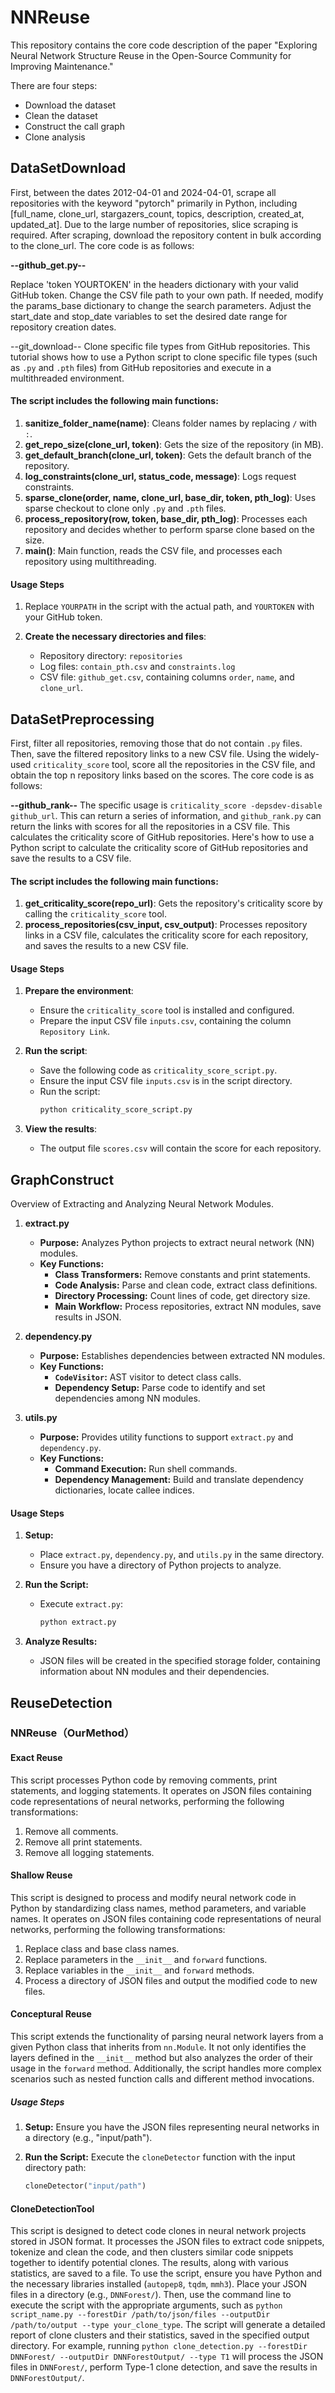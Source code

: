 # NNReuse
This repository contains the core code description of the paper "Exploring Neural Network Structure Reuse in the Open-Source Community for Improving Maintenance."

There are four steps:
- Download the dataset
- Clean the dataset
- Construct the call graph
- Clone analysis

## DataSetDownload
First, between the dates 2012-04-01 and 2024-04-01, scrape all repositories with the keyword "pytorch" primarily in Python, including [full_name, clone_url, stargazers_count, topics, description, created_at, updated_at]. Due to the large number of repositories, slice scraping is required. After scraping, download the repository content in bulk according to the clone_url. The core code is as follows:

**--github_get.py--**

Replace 'token YOURTOKEN' in the headers dictionary with your valid GitHub token.
Change the CSV file path to your own path.
If needed, modify the params_base dictionary to change the search parameters. Adjust the start_date and stop_date variables to set the desired date range for repository creation dates.

--git_download--
Clone specific file types from GitHub repositories.
This tutorial shows how to use a Python script to clone specific file types (such as `.py` and `.pth` files) from GitHub repositories and execute in a multithreaded environment.

#### The script includes the following main functions:

1. **sanitize_folder_name(name)**: Cleans folder names by replacing `/` with `:`.
2. **get_repo_size(clone_url, token)**: Gets the size of the repository (in MB).
3. **get_default_branch(clone_url, token)**: Gets the default branch of the repository.
4. **log_constraints(clone_url, status_code, message)**: Logs request constraints.
5. **sparse_clone(order, name, clone_url, base_dir, token, pth_log)**: Uses sparse checkout to clone only `.py` and `.pth` files.
6. **process_repository(row, token, base_dir, pth_log)**: Processes each repository and decides whether to perform sparse clone based on the size.
7. **main()**: Main function, reads the CSV file, and processes each repository using multithreading.

#### Usage Steps

1. Replace `YOURPATH` in the script with the actual path, and `YOURTOKEN` with your GitHub token.

2. **Create the necessary directories and files**:
   - Repository directory: `repositories`
   - Log files: `contain_pth.csv` and `constraints.log`
   - CSV file: `github_get.csv`, containing columns `order`, `name`, and `clone_url`.

## DataSetPreprocessing

First, filter all repositories, removing those that do not contain `.py` files. Then, save the filtered repository links to a new CSV file. Using the widely-used `criticality_score` tool, score all the repositories in the CSV file, and obtain the top n repository links based on the scores. The core code is as follows:

**--github_rank--**
The specific usage is `criticality_score -depsdev-disable github_url`. This can return a series of information, and `github_rank.py` can return the links with scores for all the repositories in a CSV file. This calculates the criticality score of GitHub repositories. Here's how to use a Python script to calculate the criticality score of GitHub repositories and save the results to a CSV file.

#### The script includes the following main functions:

1. **get_criticality_score(repo_url)**: Gets the repository's criticality score by calling the `criticality_score` tool.
2. **process_repositories(csv_input, csv_output)**: Processes repository links in a CSV file, calculates the criticality score for each repository, and saves the results to a new CSV file.

#### Usage Steps

1. **Prepare the environment**:
   - Ensure the `criticality_score` tool is installed and configured.
   - Prepare the input CSV file `inputs.csv`, containing the column `Repository Link`.

2. **Run the script**:
   - Save the following code as `criticality_score_script.py`.
   - Ensure the input CSV file `inputs.csv` is in the script directory.
   - Run the script:
     ```sh
     python criticality_score_script.py
     ```

3. **View the results**:
   - The output file `scores.csv` will contain the score for each repository.


## GraphConstruct

Overview of Extracting and Analyzing Neural Network Modules.

1. **extract.py**
   - **Purpose:** Analyzes Python projects to extract neural network (NN) modules.
   - **Key Functions:**
     - **Class Transformers:** Remove constants and print statements.
     - **Code Analysis:** Parse and clean code, extract class definitions.
     - **Directory Processing:** Count lines of code, get directory size.
     - **Main Workflow:** Process repositories, extract NN modules, save results in JSON.

2. **dependency.py**
   - **Purpose:** Establishes dependencies between extracted NN modules.
   - **Key Functions:**
     - **`CodeVisitor`:** AST visitor to detect class calls.
     - **Dependency Setup:** Parse code to identify and set dependencies among NN modules.

3. **utils.py**
   - **Purpose:** Provides utility functions to support `extract.py` and `dependency.py`.
   - **Key Functions:**
     - **Command Execution:** Run shell commands.
     - **Dependency Management:** Build and translate dependency dictionaries, locate callee indices.

#### Usage Steps

1. **Setup:**
   - Place `extract.py`, `dependency.py`, and `utils.py` in the same directory.
   - Ensure you have a directory of Python projects to analyze.

2. **Run the Script:**
   - Execute `extract.py`:
     ```bash
     python extract.py
     ```

3. **Analyze Results:**
   - JSON files will be created in the specified storage folder, containing information about NN modules and their dependencies.


## ReuseDetection

### NNReuse（OurMethod）

#### Exact Reuse


This script processes Python code by removing comments, print statements, and logging statements. It operates on JSON files containing code representations of neural networks, performing the following transformations:
1. Remove all comments.
2. Remove all print statements.
3. Remove all logging statements.

#### Shallow Reuse

This script is designed to process and modify neural network code in Python by standardizing class names, method parameters, and variable names. It operates on JSON files containing code representations of neural networks, performing the following transformations:
1. Replace class and base class names.
2. Replace parameters in the `__init__` and `forward` functions.
3. Replace variables in the `__init__` and `forward` methods.
4. Process a directory of JSON files and output the modified code to new files.

#### Conceptural Reuse

This script extends the functionality of parsing neural network layers from a given Python class that inherits from `nn.Module`. It not only identifies the layers defined in the `__init__` method but also analyzes the order of their usage in the `forward` method. Additionally, the script handles more complex scenarios such as nested function calls and different method invocations.

##### Usage Steps
1. **Setup:**
   Ensure you have the JSON files representing neural networks in a directory (e.g., "input/path").

2. **Run the Script:**
   Execute the `cloneDetector` function with the input directory path:
   ```python
   cloneDetector("input/path")

#### CloneDetectionTool

This script is designed to detect code clones in neural network projects stored in JSON format. It processes the JSON files to extract code snippets, tokenize and clean the code, and then clusters similar code snippets together to identify potential clones. The results, along with various statistics, are saved to a file. To use the script, ensure you have Python and the necessary libraries installed (`autopep8`, `tqdm`, `mmh3`). Place your JSON files in a directory (e.g., `DNNForest/`). Then, use the command line to execute the script with the appropriate arguments, such as `python script_name.py --forestDir /path/to/json/files --outputDir /path/to/output --type your_clone_type`. The script will generate a detailed report of clone clusters and their statistics, saved in the specified output directory. For example, running `python clone_detection.py --forestDir DNNForest/ --outputDir DNNForestOutput/ --type T1` will process the JSON files in `DNNForest/`, perform Type-1 clone detection, and save the results in `DNNForestOutput/`.




